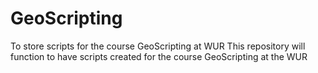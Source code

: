 # GeoScripting
To store scripts for the course GeoScripting at WUR
This repository will function to have scripts created for the course GeoScripting at the WUR
